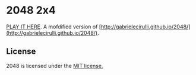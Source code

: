 # 2048 2x4

[PLAY IT HERE](http://zixuan75.github.io/2048-2x4/).
A mofdified version of [http://gabrielecirulli.github.io/2048/](http://gabrielecirulli.github.io/2048/).

## License
2048 is licensed under the [MIT license.](https://github.com/gabrielecirulli/2048/blob/master/LICENSE.txt)

